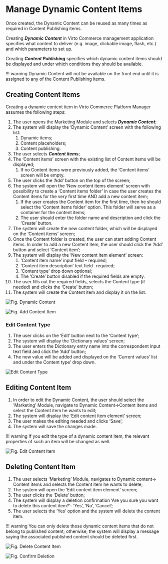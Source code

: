 # Manage Dynamic Content Items

Once created, the Dynamic Content can be reused as many times as required in Content Publishing items.

Creating ***Dynamic Content*** in Virto Commerce management application specifies what content to deliver (e.g. image, clickable image, flash, etc.) and which parameters to set up.

Creating ***Content Publishing*** specifies which dynamic content items should be displayed and under which conditions they should be available.

!!! warning
	Dynamic Content will not be available on the front end until it is assigned to any of the Content Publishing items.

## Creating Content Items

Creating a dynamic content item in Virto Commerce Platform Manager assumes the following steps:

1. The user opens the Marketing Module and selects ***Dynamic Content***;
1. The system will display the ‘Dynamic Content’ screen with the following list:  
     1. Dynamic items;
     1. Content placeholders;
     1. Content publishing.  
1. The user selects ***Content items***;
1. The ‘Content items’ screen with the existing list of Content items will be displayed;  
     1. If no Content items were previously added, the ‘Content items’ screen will be empty.
1. The user clicks the ‘Add’ button on the top of the screen;
1. The system will open the ‘New content items element’ screen with possibility to create a ‘Content items folder’ in case the user creates the Content items for the very first time AND add a new content item;
     1. If the user creates the Content item for the first time, then he should select the ‘Content items folder’ option. This folder will serve as a container for the content items;
     1. The user should enter the folder name and description and click the ‘Create’ button.
1. The system will create the new content folder, which will be displayed on the ‘Content items’ screen;
1. Once the Content folder is created, the user can start adding Content items. In order to add a new Content item, the user should click the ‘Add’ button and select ‘Content item’;
1. The system will display the ‘New content item element’ screen:
     1. ‘Content item name’ input field – required;
     1. ‘Content item description’ text field- required;
     1. ‘Content type’ drop down optional;
     1. The ‘Create’ button disabled if the required fields are empty.  
1. The user fills out the required fields, selects the Content type (if needed) and clicks the ‘Create’ button;
1. The system will create the Content item and display it on the list.  

![Fig. Dynamic Content](media/screen-dynamic-content.png)

![Fig. Add Content Item](media/screen-add-content-item.png)

### Edit Content Type

1. The user clicks on the ‘Edit’ button next to the ‘Content type’;
1. The system will display the ‘Dictionary values’ screen;
1. The user enters the Dictionary entry name into the correspondent input text field and click the ‘Add’ button;
1. The new value will be added and displayed on the ‘Current values’ list and under the Content type’ drop down.

![Edit Content Type](media/screen-edit-content-type.png)

## Editing Content Item

1. In order to edit the Dynamic Content, the user should select the ‘Marketing’ Module, navigate to Dynamic Content->Content items and select the Content item he wants to edit;
1. The system will display the ‘Edit content item element’ screen;
1. The user makes the editing needed and clicks ‘Save’;
1. The system will save the changes made.  

!!! warning
	If you edit the type of a dynamic content item, the relevant properties of such an item will be changed as well.

![Fig. Edit Content Item](media/screen-edit-content-item.png)

## Deleting Content Item

1. The user selects ‘Marketing’ Module, navigates to Dynamic content-> Content items and selects the Content item he wants to delete;
1. The system will open the ‘Edit content item element’ screen;
1. The user clicks the ‘Delete’ button;
1. The system will display a deletion confirmation ‘Are you sure you want to delete this content item?’- ‘Yes’, ‘No’, ‘Cancel’;
1. The user selects the ‘Yes’ option and the system will delete the content item.  

!!! warning
	You can only delete those dynamic content items that do not belong to published content; otherwise, the system will display a message saying the associated published content should be deleted first.

![Fig. Delete Content Item](media/screen-delete-content-item.png)

![Fig. Confirm Deletion](media/screen-confirm-deletion.png)
